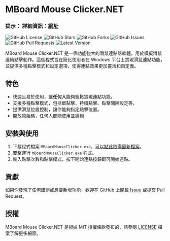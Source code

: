 # MBoard Mouse Clicker.NET

### **提示：**  詳細資訊：[網址](https://510208.github.io/docu/docs/category/mboard-mouse-clicker)

![GitHub License](https://img.shields.io/github/license/510208/mboard.net)
![GitHub Stars](https://img.shields.io/github/stars/510208/mboard.net)
![GitHub Forks](https://img.shields.io/github/forks/510208/mboard.net)
![GitHub Issues](https://img.shields.io/github/issues/510208/mboard.net)
![GitHub Pull Requests](https://img.shields.io/github/issues-pr/510208/mboard.net)
![Latest Version](https://img.shields.io/github/v/release/510208/mboard.net)

MBoard Mouse Clicker.NET 是一個功能強大的滑鼠連點器軟體，用於模擬滑鼠連續點擊動作。這個程式旨在簡化使用者在 Windows 平台上實現滑鼠連點功能，並提供多種點擊模式和設定選項，使得連點效果更加靈活和自定義。

## 特色

- 快速且易於使用，讓**任何人**能夠輕鬆實現連點功能。
- 支援多種點擊模式，包括單點擊、持續點擊、點擊間隔設定等。
- 提供滑鼠位置控制，讓你能夠指定點擊位置。
- 開放原始碼，任何人都能使用並編輯

## 安裝與使用

1. 下載程式檔案 `MBoardMouseClicker.exe`，[可以點此取得最新檔案](https://github.com/510208/mboard.net/releases/latest)。
2. 雙擊運行 `MBoardMouseClicker.exe` 程式。
3. 輸入點擊次數和點擊模式，按下開始連點按鈕即可開始連點。

## 貢獻

如果你發現了任何錯誤或想要新增功能，歡迎在 GitHub 上開啟 [Issue](https://github.com/510208/mboard.net/issues) 或提交 Pull Request。

## 授權

MBoard Mouse Clicker.NET 是根據 MIT 授權條款發布的，請參閱 [LICENSE](https://github.com/510208/mboard.net/blob/main/LICENSE) 檔案了解更多細節。
